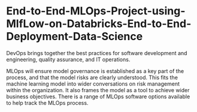 # End-to-End-MLOps-Project-using-MlfLow-on-Databricks-End-to-End-Deployment-Data-Science  

DevOps brings together the best practices for software development and engineering, quality assurance, and IT operations.

MLOps will ensure model governance is established as a key part of the process, and that the model risks are clearly understood. This fits the machine learning model into wider conversations on risk management within the organization. It also frames the model as a tool to achieve wider business objectives. There is a range of MLOps software options available to help track the MLOps process.
